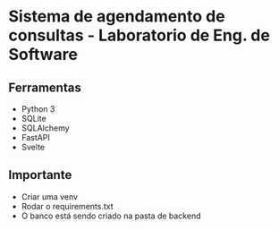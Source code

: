 # Sistema de agendamento de consultas - Laboratorio de Eng. de Software
## Ferramentas
   - Python 3
   - SQLite
   - SQLAlchemy
   - FastAPI
   - Svelte
## Importante
- Criar uma venv
- Rodar o requirements.txt
- O banco está sendo criado na pasta de backend
